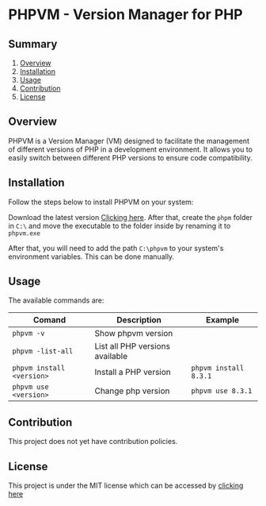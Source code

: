 # PHPVM - Version Manager for PHP

## Summary

1. [Overview](#overview)
2. [Installation](#installation)
3. [Usage](#usage)
4. [Contribution](#contribution)
5. [License](#license)

<div id="overview"></div>

## Overview

PHPVM is a Version Manager (VM) designed to facilitate the management of different versions of PHP in a development environment. It allows you to easily switch between different PHP versions to ensure code compatibility.

<div id="installation"></div>

## Installation

Follow the steps below to install PHPVM on your system:

Download the latest version [Clicking here](https://github.com/pedro3g/phpvm/releases/tag/latest). After that, create the `phpm` folder in `C:\` and move the executable to the folder inside by renaming it to `phpvm.exe`

After that, you will need to add the path `C:\phpvm` to your system's environment variables. This can be done manually.

<div id="usage"></div>

## Usage

The available commands are:

| Comand                    | Description                     | Example               |
| ------------------------- | ------------------------------- | --------------------- |
| `phpvm -v`                | Show phpvm version              |                       |
| `phpvm -list-all`         | List all PHP versions available |                       |
| `phpvm install <version>` | Install a PHP version           | `phpvm install 8.3.1` |
| `phpvm use <version>`     | Change php version              | `phpvm use 8.3.1`     |

<div id="contribution"></div>

## Contribution

This project does not yet have contribution policies.

<div id="license"></div>

## License

This project is under the MIT license which can be accessed by [clicking here](/LICENSE)
